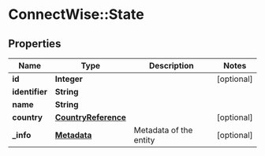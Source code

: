 # ConnectWise::State

## Properties
Name | Type | Description | Notes
------------ | ------------- | ------------- | -------------
**id** | **Integer** |  | [optional] 
**identifier** | **String** |  | 
**name** | **String** |  | 
**country** | [**CountryReference**](CountryReference.md) |  | [optional] 
**_info** | [**Metadata**](Metadata.md) | Metadata of the entity | [optional] 


